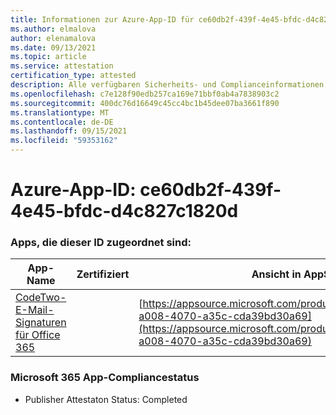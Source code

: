 ```yaml
---
title: Informationen zur Azure-App-ID für ce60db2f-439f-4e45-bfdc-d4c827c1820d
ms.author: elmalova
author: elenamalova
ms.date: 09/13/2021
ms.topic: article
ms.service: attestation
certification_type: attested
description: Alle verfügbaren Sicherheits- und Complianceinformationen für ce60db2f-439f-4e45-bfdc-d4c827c1820d.
ms.openlocfilehash: c7e128f90edb257ca169e71bbf0ab4a7838903c2
ms.sourcegitcommit: 400dc76d16649c45cc4bc1b45dee07ba3661f890
ms.translationtype: MT
ms.contentlocale: de-DE
ms.lasthandoff: 09/15/2021
ms.locfileid: "59353162"
---
```

# <a name="azure-app-id-ce60db2f-439f-4e45-bfdc-d4c827c1820d"></a>Azure-App-ID: ce60db2f-439f-4e45-bfdc-d4c827c1820d


### <a name="apps-associated-with-this-id"></a>Apps, die dieser ID zugeordnet sind:
| **App-Name** | **Zertifiziert** | **Ansicht in AppSource** |
|--------------|---------------|-----------------------|
| [CodeTwo-E-Mail-Signaturen für Office 365](https://docs.microsoft.com/microsoft-365-app-certification/forward/codetwo.3d2daeb9-a008-4070-a35c-cda39bd30a69) |  | [https://appsource.microsoft.com/product/office/codetwo.3d2daeb9-a008-4070-a35c-cda39bd30a69](https://appsource.microsoft.com/product/office/codetwo.3d2daeb9-a008-4070-a35c-cda39bd30a69) |

### <a name="microsoft-365-app-compliance-status"></a>Microsoft 365 App-Compliancestatus
- Publisher Attestaton Status: Completed
